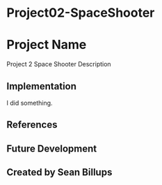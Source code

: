 # Project02-SpaceShooter

# Project Name
Project 2 Space Shooter
Description
## Implementation
I did something.
## References
## Future Development
## Created  by Sean Billups
